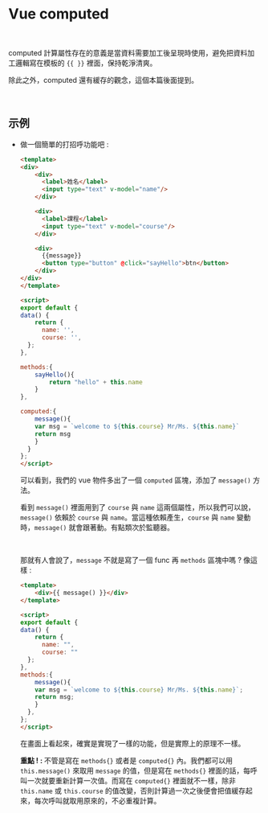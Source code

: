 # Vue computed

<br>

computed 計算屬性存在的意義是當資料需要加工後呈現時使用，避免把資料加工邏輯寫在模板的 `{{ }}` 裡面，保持乾淨清爽。

除此之外，computed 還有緩存的觀念，這個本篇後面提到。

<br>

## 示例

* 做一個簡單的打招呼功能吧 :

    ```html
    <template>
    <div>
        <div>
          <label>姓名</label>
          <input type="text" v-model="name"/>
        </div>

        <div>
          <label>課程</label>
          <input type="text" v-model="course"/>
        </div>

        <div>
          {{message}}
          <button type="button" @click="sayHello">btn</button>
        </div>
    </div>
    </template>

    <script>
    export default {
    data() {
        return {
          name: '',
          course: '',
      };
    },

    methods:{
        sayHello(){
            return "hello" + this.name
        }
    },

    computed:{
        message(){
        var msg = `welcome to ${this.course} Mr/Ms. ${this.name}` 
        return msg
        }
      }
    };
    </script>
    ```

    可以看到，我們的 vue 物件多出了一個 `computed` 區塊，添加了 `message()` 方法。
    
    看到 `message()` 裡面用到了 `course` 與 `name` 這兩個屬性，所以我們可以說，`message()` 依賴於 `course` 與 `name`。當這種依賴產生，`course` 與 `name` 變動時，`message()` 就會跟著動。有點類次於監聽器。

    <br>

    那就有人會說了，`message` 不就是寫了一個 func 再 `methods` 區塊中嗎 ? 像這樣 : 

    ```html
    <template>
        <div>{{ message() }}</div>
    </template>

    <script>
    export default {
    data() {
        return {
          name: "",
          course: ""
      };
    },
    methods:{
        message(){
        var msg = `welcome to ${this.course} Mr/Ms. ${this.name}`;
        return msg;
        }
      },
    };
    </script>
    ```

    在畫面上看起來，確實是實現了一樣的功能，但是實際上的原理不一樣。

    <strong>重點 ! : </strong>不管是寫在 `methods{}` 或者是 `computed{}` 內。我們都可以用 `this.message()` 來取用 `message` 的值，但是寫在 `methods{}` 裡面的話，每呼叫一次就要重新計算一次值。而寫在 `computed{}` 裡面就不一樣，除非 `this.name` 或 `this.course` 的值改變，否則計算過一次之後便會把值緩存起來，每次呼叫就取用原來的，不必重複計算。



